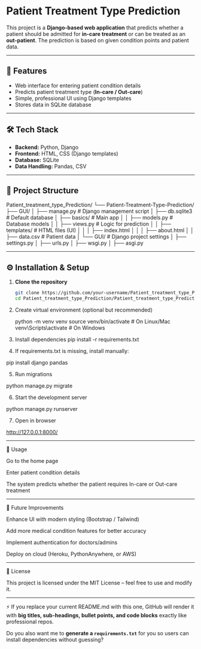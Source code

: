 # Patient Treatment Type Prediction

This project is a **Django-based web application** that predicts whether a patient should be admitted for **in-care treatment** or can be treated as an **out-patient**. The prediction is based on given condition points and patient data.

---

## 🚀 Features
- Web interface for entering patient condition details  
- Predicts patient treatment type (**In-care / Out-care**)  
- Simple, professional UI using Django templates  
- Stores data in SQLite database  

---

## 🛠 Tech Stack
- **Backend:** Python, Django  
- **Frontend:** HTML, CSS (Django templates)  
- **Database:** SQLite  
- **Data Handling:** Pandas, CSV  

---

## 📂 Project Structure
Patient_treatment_type_Prediction/
└── Patient-Treatment-Type-Prediction/
├── GUI/
│ ├── manage.py # Django management script
│ ├── db.sqlite3 # Default database
│ ├── basics/ # Main app
│ │ ├── models.py # Database models
│ │ ├── views.py # Logic for prediction
│ │ ├── templates/ # HTML files (UI)
│ │ │ ├── index.html
│ │ │ ├── about.html
│ │ ├── data.csv # Patient data
│ └── GUI/ # Django project settings
│ ├── settings.py
│ ├── urls.py
│ ├── wsgi.py
│ ├── asgi.py


---

## ⚙️ Installation & Setup

1. **Clone the repository**
   ```bash
   git clone https://github.com/your-username/Patient_treatment_type_Prediction.git
   cd Patient_treatment_type_Prediction/Patient_treatment_type_Prediction/Patient-Treatment-Type-Prediction/GUI

2. Create virtual environment (optional but recommended)
   
   python -m venv venv
   source venv/bin/activate   # On Linux/Mac
   venv\Scripts\activate      # On Windows

3. Install dependencies
pip install -r requirements.txt

4. If requirements.txt is missing, install manually:

pip install django pandas

5. Run migrations

python manage.py migrate

6. Start the development server

python manage.py runserver


7. Open in browser

http://127.0.0.1:8000/

---

🎯 Usage

Go to the home page

Enter patient condition details

The system predicts whether the patient requires In-care or Out-care treatment

---

📌 Future Improvements

Enhance UI with modern styling (Bootstrap / Tailwind)

Add more medical condition features for better accuracy

Implement authentication for doctors/admins

Deploy on cloud (Heroku, PythonAnywhere, or AWS)

---

📝 License

This project is licensed under the MIT License – feel free to use and modify it.

---

⚡ If you replace your current README.md with this one, GitHub will render it with **big titles, sub-headings, bullet points, and code blocks** exactly like professional repos.  

Do you also want me to **generate a `requirements.txt`** for you so users can install dependencies without guessing?
